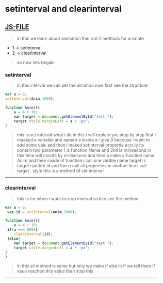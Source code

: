 # setinterval and clearinterval
## [JS-FILE](/js/82-setInterval-and-clearInterval.js)

> in this we learn about animation ther are 2 methods for animate 
* 1 -> setInterval 
* 2 -> clearInterval 
> so now lets begain

### setinterval
> in this interval we can set the aimation now first see the structure

```javascript
var a = 0;
setInterval(Anim,1000);

function Anim(){
    a = a + 10;
    var target = document.getElementById("test ");
    target.style.marginLeft = a + 'px';
}
```
> this is set interval what i do in this i will explain you step by step first i maaked a variable and named a inside a i give 0 becouse i want to add some valu and then i maked setInterval propertie acculy its contain two parameter 1 is function Name and 2nd is millisecond in this time will counts by millisecond and then a make a function name Anim and then inside of function i call one varible name target is target i putted id and then i call all properties in another line i call target . style this is a method of set intervel
---

###  clearinterval
> this is for when i want to stop interval so lets see the method

```javascript
var a = 0;
 var id = setInterval(Anim,1000);

function Anim(){
    a = a + 10;
 if(a === 580){
    clearInterval(id);
 }else{
    var target = document.getElementById("test ");
    target.style.marginLeft = a + 'px';
}
}
```
> in this all method is same but only we make if else in if we tell them if vaue reached this value then stop this
---



